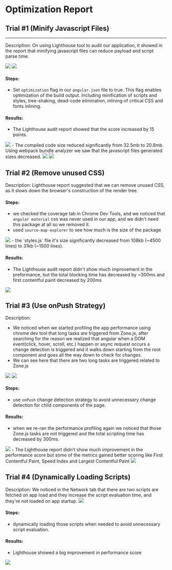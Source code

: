 # Optimization Report

## Trial #1 (Minify Javascript Files)
___________

Description: On using Lighthouse tool to audit our application, it showed in the report that minifying javascript files can reduce payload and script parse time.

<img src="./images/performance-score-before-minification.png">
<img src="./images/lighthouse-optimization-tips.png">

#### Steps:
- Set `optimization` flag in our `angular.json` file to true. This flag enables optimization of the build output. Including minification of scripts and styles, tree-shaking, dead-code elimination, inlining of critical CSS and fonts inlining.

#### Results:
- The Lighthouse audit report showed that the score increased by 15 points.
<img src="./images/perfromance-score-after-minification.png">
- The compiled code size reduced significantly from 32.5mb to 20.8mb. Using webpack bundle analyzer we saw that the javascript files generated sizes decreased.

<img src="./images/bundle-size-before-minification.png">
<img src="./images/bundle-size-after-minification.png">

## Trial #2 (Remove unused CSS)

Description: Lighthouse report suggested that we can remove unused CSS, as it slows down the browser's construction of the render tree.

#### Steps:
- we checked the coverage tab in Chrome Dev Tools, and we noticed that `angular material` css was never used in our app, and we didn't need this package at all so we removed it.
- used `source-map-explorer` to see how much is the size of the package
<img src="./images/angular-material-size.png">
- the `styles.js` file it's size significantly decreased from 108kb (~4500 lines) to 31kb (~1500 lines).

#### Results:
- The Lighthouse audit report didn't show much improvement in the preformance, but the total blocking time has decreased by ~300ms and first contentful paint decreased by 200ms
<img src="./images/performance-core-after-removing-css.png">

## Trial #3 (Use onPush Strategy)
Description:
- We noticed when we started profiling the app performance using chrome dev tool that long tasks are triggered from Zone.js, after searching for the reason we realized that angular when a DOM event(click, hover, scroll, etc.) happen or async request occurs a change detection is triggered and it walks down starting from the root component and goes all the way down to check for changes.
- We can see here that there are two long tasks are triggered related to Zone.js 
<img src="./images/before-using-on-push.png">
<img src="./images/scripting-time-before-on-push.png">

#### Steps:
- use `onPush` change detection strategy to avoid unnecessary change detection for child components of the page.

#### Results:
- when we re-ran the performance profiling again we noticed that those Zone.js tasks are not triggered and the total scripting time has decreased by 300ms.
<img src="./images/after-using-on-push.png">
- The Lighthouse report didn't show much improvement in the performance score but some of the metrics gained better scoring like First Contentful Paint, Speed Index and Largest Contentful Paint
<img src="./images/performance-score-after-on-push.png">

## Trial #4 (Dynamically Loading Scripts)
Description: We noticed in the Network tab that there are two scripts are fetched on app load and they increase the script evaluation time, and they're not loaded on app startup.
<img src="./images/network-tab.png">

#### Steps:
- dynamically loading those scripts when needed to avoid unnecessary script evaluation.

#### Results:
- Lighthouse showed a big improvement in performance score
<img src="./images/performance-after-removing-scripts.png">

